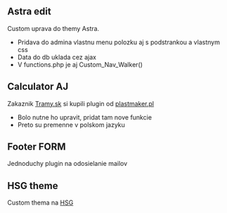 ## Astra edit

Custom uprava do themy Astra. 

- Pridava do admina vlastnu menu polozku aj s podstrankou a vlastnym css
- Data do db uklada cez ajax 
- V functions.php je aj Custom_Nav_Walker()

## Calculator AJ

Zakaznik [Tramy.sk](https://www.tramy.sk) si kupili plugin od [plastmaker.pl](https://www.plastmaker.pl)

- Bolo nutne ho upravit, pridat tam nove funkcie
- Preto su premenne v polskom jazyku

## Footer FORM

Jednoduchy plugin na odosielanie mailov

## HSG theme

Custom thema na [HSG](https://hsg.jakubca.com/)
